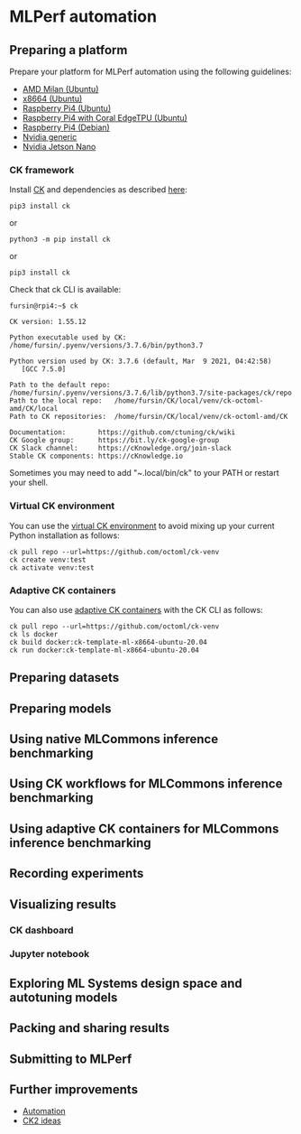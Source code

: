 # MLPerf automation

## Preparing a platform
Prepare your platform for MLPerf automation using the following guidelines:

* [AMD Milan (Ubuntu)](platform-amd-milan.md)
* [x8664 (Ubuntu)](platform-x8664-ubuntu.md)
* [Raspberry Pi4 (Ubuntu)](platform-rpi4-ubuntu.md)
* [Raspberry Pi4 with Coral EdgeTPU (Ubuntu)](platform-rpi4-coral-ubuntu.md)
* [Raspberry Pi4 (Debian)](platform-rpi4-debian.md)
* [Nvidia generic](platform-nvidia-generic.md)
* [Nvidia Jetson Nano](platform-nvidia-jetson-nano.md)

### CK framework

Install [CK](https://github.com/ctuning/ck) and dependencies as described [here](https://ck.readthedocs.io/en/latest/src/installation.html):

```
pip3 install ck
```
or 
```
python3 -m pip install ck
```
or
```
pip3 install ck
```

Check that ck CLI is available:
```
fursin@rpi4:~$ ck

CK version: 1.55.12

Python executable used by CK: /home/fursin/.pyenv/versions/3.7.6/bin/python3.7

Python version used by CK: 3.7.6 (default, Mar  9 2021, 04:42:58)
   [GCC 7.5.0]

Path to the default repo: /home/fursin/.pyenv/versions/3.7.6/lib/python3.7/site-packages/ck/repo
Path to the local repo:   /home/fursin/CK/local/venv/ck-octoml-amd/CK/local
Path to CK repositories:  /home/fursin/CK/local/venv/ck-octoml-amd/CK

Documentation:        https://github.com/ctuning/ck/wiki
CK Google group:      https://bit.ly/ck-google-group
CK Slack channel:     https://cKnowledge.org/join-slack
Stable CK components: https://cKnowledge.io
```

Sometimes you may need to add "~.local/bin/ck" to your PATH or restart your shell.

### Virtual CK environment

You can use the [virtual CK environment](https://github.com/octoml/ck-venv) to avoid mixing up your current Python installation as follows:
```
ck pull repo --url=https://github.com/octoml/ck-venv
ck create venv:test
ck activate venv:test
```

### Adaptive CK containers

You can also use [adaptive CK containers](https://github.com/octoml/ck-venv/blob/main/README.docker.md)
with the CK CLI as follows:

```
ck pull repo --url=https://github.com/octoml/ck-venv
ck ls docker
ck build docker:ck-template-ml-x8664-ubuntu-20.04
ck run docker:ck-template-ml-x8664-ubuntu-20.04
```

## Preparing datasets

## Preparing models

## Using native MLCommons inference benchmarking

## Using CK workflows for MLCommons inference benchmarking

## Using adaptive CK containers for MLCommons inference benchmarking

## Recording experiments

## Visualizing results

### CK dashboard

### Jupyter notebook

## Exploring ML Systems design space and autotuning models

## Packing and sharing results

## Submitting to MLPerf

## Further improvements

* [Automation](tbd-automation.md)
* [CK2 ideas](tbd-ck2.md)
